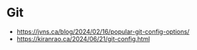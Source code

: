 # Git

- https://jvns.ca/blog/2024/02/16/popular-git-config-options/
- https://kiranrao.ca/2024/06/21/git-config.html